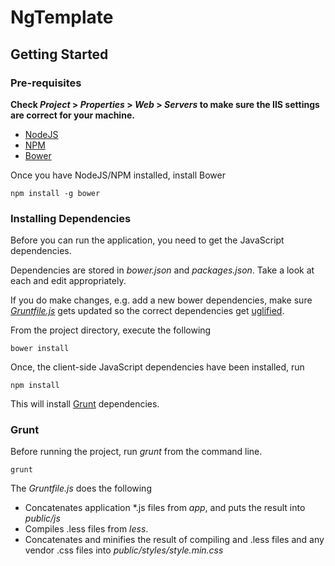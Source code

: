 # NgTemplate

## Getting Started

### Pre-requisites

**Check _Project_ > _Properties_ > _Web_ > _Servers_ to make sure the IIS settings are correct for your machine.** 

* [NodeJS](http://nodejs.org/download/)
* [NPM](https://www.npmjs.org/)
* [Bower](http://bower.io/)

Once you have NodeJS/NPM installed, install Bower
	
	npm install -g bower

### Installing Dependencies

Before you can run the application, you need to get the JavaScript dependencies.

Dependencies are stored in _bower.json_ and _packages.json_.  Take a look at each and edit appropriately.  

If you do make changes, e.g. add a new bower dependencies, make sure [_Gruntfile.js_](http://gruntjs.com/) gets updated so the correct dependencies get [uglified](https://github.com/gruntjs/grunt-contrib-uglify).

From the project directory, execute the following

	bower install

Once, the client-side JavaScript dependencies have been installed, run

	npm install

This will install [Grunt](http://gruntjs.com/) dependencies.

### Grunt

Before running the project, run _grunt_ from the command line.

	grunt

The _Gruntfile.js_ does the following

* Concatenates application *.js files from _app_, and puts the result into _public/js_
* Compiles .less files from _less_.
* Concatenates and minifies the result of compiling and .less files and any vendor .css files into _public/styles/style.min.css_



 

